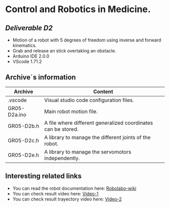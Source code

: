 # Control and Robotics in Medicine.
## _Deliverable D2_



- Motion of a robot with 5 degrees of freedom using inverse and forward kinematics.
- Grab and release an stick overtaking an obstacle.
- Arduino IDE 2.0.0
- VScode 1.71.2 

## Archive´s information


| Archive | Content |
| ------ | ------ |
| .vscode | Visual studio code configuration files. |
| GR05-D2a.ino | Main robot motion file. |
| GR05-D2b.h  | A file where different generalized coordinates can be stored. |
| GR05-D2c.h  | A library to manage the different joints of the robot. |
| GR05-D2e.h  | A library to manage the servomotors independently. |

## Interesting related links

- You can read the robot documentation here: [Robolabo-wiki](https://khan.github.io/KaTeX/)
- You can check result video here: [Video-1](https://khan.github.io/KaTeX/)
- You can check result trayectory video here: [Video-2](https://khan.github.io/KaTeX/)
